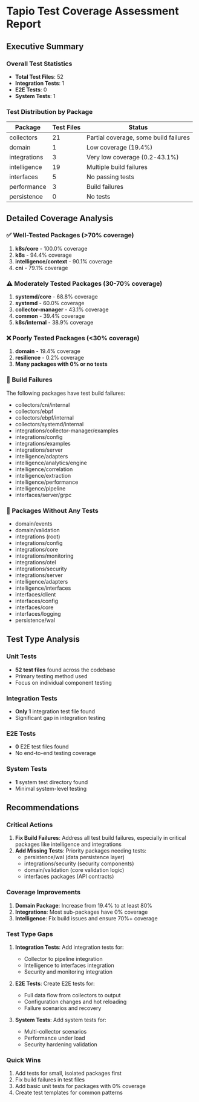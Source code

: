 # Tapio Test Coverage Assessment Report

## Executive Summary

### Overall Test Statistics
- **Total Test Files**: 52
- **Integration Tests**: 1
- **E2E Tests**: 0
- **System Tests**: 1

### Test Distribution by Package
| Package | Test Files | Status |
|---------|-----------|---------|
| collectors | 21 | Partial coverage, some build failures |
| domain | 1 | Low coverage (19.4%) |
| integrations | 3 | Very low coverage (0.2-43.1%) |
| intelligence | 19 | Multiple build failures |
| interfaces | 5 | No passing tests |
| performance | 3 | Build failures |
| persistence | 0 | No tests |

## Detailed Coverage Analysis

### ✅ Well-Tested Packages (>70% coverage)
1. **k8s/core** - 100.0% coverage
2. **k8s** - 94.4% coverage
3. **intelligence/context** - 90.1% coverage
4. **cni** - 79.1% coverage

### ⚠️ Moderately Tested Packages (30-70% coverage)
1. **systemd/core** - 68.8% coverage
2. **systemd** - 60.0% coverage
3. **collector-manager** - 43.1% coverage
4. **common** - 39.4% coverage
5. **k8s/internal** - 38.9% coverage

### ❌ Poorly Tested Packages (<30% coverage)
1. **domain** - 19.4% coverage
2. **resilience** - 0.2% coverage
3. **Many packages with 0% or no tests**

### 🔴 Build Failures
The following packages have test build failures:
- collectors/cni/internal
- collectors/ebpf
- collectors/ebpf/internal
- collectors/systemd/internal
- integrations/collector-manager/examples
- integrations/config
- integrations/examples
- integrations/server
- intelligence/adapters
- intelligence/analytics/engine
- intelligence/correlation
- intelligence/extraction
- intelligence/performance
- intelligence/pipeline
- interfaces/server/grpc

### 📁 Packages Without Any Tests
- domain/events
- domain/validation
- integrations (root)
- integrations/config
- integrations/core
- integrations/monitoring
- integrations/otel
- integrations/security
- integrations/server
- intelligence/adapters
- intelligence/interfaces
- interfaces/client
- interfaces/config
- interfaces/core
- interfaces/logging
- persistence/wal

## Test Type Analysis

### Unit Tests
- **52 test files** found across the codebase
- Primary testing method used
- Focus on individual component testing

### Integration Tests
- **Only 1** integration test file found
- Significant gap in integration testing

### E2E Tests
- **0** E2E test files found
- No end-to-end testing coverage

### System Tests
- **1** system test directory found
- Minimal system-level testing

## Recommendations

### Critical Actions
1. **Fix Build Failures**: Address all test build failures, especially in critical packages like intelligence and integrations
2. **Add Missing Tests**: Priority packages needing tests:
   - persistence/wal (data persistence layer)
   - integrations/security (security components)
   - domain/validation (core validation logic)
   - interfaces packages (API contracts)

### Coverage Improvements
1. **Domain Package**: Increase from 19.4% to at least 80%
2. **Integrations**: Most sub-packages have 0% coverage
3. **Intelligence**: Fix build issues and ensure 70%+ coverage

### Test Type Gaps
1. **Integration Tests**: Add integration tests for:
   - Collector to pipeline integration
   - Intelligence to interfaces integration
   - Security and monitoring integration

2. **E2E Tests**: Create E2E tests for:
   - Full data flow from collectors to output
   - Configuration changes and hot reloading
   - Failure scenarios and recovery

3. **System Tests**: Add system tests for:
   - Multi-collector scenarios
   - Performance under load
   - Security hardening validation

### Quick Wins
1. Add tests for small, isolated packages first
2. Fix build failures in test files
3. Add basic unit tests for packages with 0% coverage
4. Create test templates for common patterns